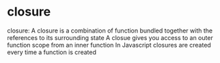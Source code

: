 # closure
closure:
A closure is a combination of function bundled together with the references to its surrounding state
A closue gives you access to an outer function scope from an inner function 
In Javascript closures are created every time a function is created
